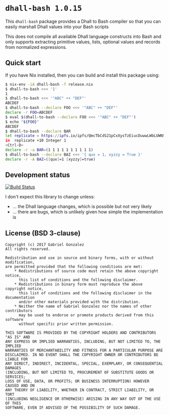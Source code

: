 # `dhall-bash 1.0.15`

This `dhall-bash` package provides a Dhall to Bash compiler so that you can
easily marshall Dhall values into your Bash scripts

This does not compile all available Dhall language constructs into Bash and
only supports extracting primitive values, lists, optional values and records
from normalized expressions.

## Quick start

If you have Nix installed, then you can build and install this package using:

```bash
$ nix-env -iA dhall-bash -f release.nix
$ dhall-to-bash <<< '1'
1
$ dhall-to-bash <<< '"ABC" ++ "DEF"'
ABCDEF
$ dhall-to-bash --declare FOO <<< '"ABC" ++ "DEF"'
declare -r FOO=ABCDEF
$ eval $(dhall-to-bash --declare FOO <<< '"ABC" ++ "DEF"')
$ echo "${FOO}"
ABCDEF
$ dhall-to-bash --declare BAR
let replicate = https://ipfs.io/ipfs/QmcTbCdS21pCxXysTzEiucDuwwLWbLUWNSKwkJVfwpy2zK/Prelude/List/replicate
in  replicate +10 Integer 1
<Ctrl-D>
declare -r -a BAR=(1 1 1 1 1 1 1 1 1 1)
$ dhall-to-bash --declare BAZ <<< '{ qux = 1, xyzzy = True }'
declare -r -A BAZ=([qux]=1 [xyzzy]=true)
```

## Development status

[![Build Status](https://travis-ci.org/Gabriel439/Haskell-Dhall-Bash-Library.png)](https://travis-ci.org/Gabriel439/Haskell-Dhall-Bash-Library)

I don't expect this library to change unless:

* ... the Dhall language changes, which is possible but not very likely
* ... there are bugs, which is unlikely given how simple the implementation is

## License (BSD 3-clause)

    Copyright (c) 2017 Gabriel Gonzalez
    All rights reserved.
    
    Redistribution and use in source and binary forms, with or without modification,
    are permitted provided that the following conditions are met:
        * Redistributions of source code must retain the above copyright notice,
          this list of conditions and the following disclaimer.
        * Redistributions in binary form must reproduce the above copyright notice,
          this list of conditions and the following disclaimer in the documentation
          and/or other materials provided with the distribution.
        * Neither the name of Gabriel Gonzalez nor the names of other contributors
          may be used to endorse or promote products derived from this software
          without specific prior written permission.
    
    THIS SOFTWARE IS PROVIDED BY THE COPYRIGHT HOLDERS AND CONTRIBUTORS "AS IS" AND
    ANY EXPRESS OR IMPLIED WARRANTIES, INCLUDING, BUT NOT LIMITED TO, THE IMPLIED
    WARRANTIES OF MERCHANTABILITY AND FITNESS FOR A PARTICULAR PURPOSE ARE
    DISCLAIMED. IN NO EVENT SHALL THE COPYRIGHT OWNER OR CONTRIBUTORS BE LIABLE FOR
    ANY DIRECT, INDIRECT, INCIDENTAL, SPECIAL, EXEMPLARY, OR CONSEQUENTIAL DAMAGES
    (INCLUDING, BUT NOT LIMITED TO, PROCUREMENT OF SUBSTITUTE GOODS OR SERVICES;
    LOSS OF USE, DATA, OR PROFITS; OR BUSINESS INTERRUPTION) HOWEVER CAUSED AND ON
    ANY THEORY OF LIABILITY, WHETHER IN CONTRACT, STRICT LIABILITY, OR TORT
    (INCLUDING NEGLIGENCE OR OTHERWISE) ARISING IN ANY WAY OUT OF THE USE OF THIS
    SOFTWARE, EVEN IF ADVISED OF THE POSSIBILITY OF SUCH DAMAGE.
